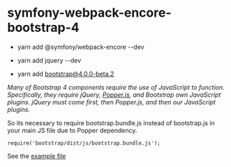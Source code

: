 # symfony-webpack-encore-bootstrap-4

- yarn add @symfony/webpack-encore --dev

- yarn add jquery --dev
- yarn add bootstrap@4.0.0-beta.2

*Many of Bootstrap 4 components require the use of JavaScript to function. Specifically, they require jQuery, [Popper.js](https://popper.js.org/), and Bootstrap own JavaScript plugins. jQuery must come first, then Popper.js, and then our JavaScript plugins.*

So its necessary to require bootstrap.bundle.js instead of bootstrap.js in your main JS file due to Popper dependency.

```
require('bootstrap/dist/js/bootstrap.bundle.js');
```
See the [example file](js/frontend.js)
